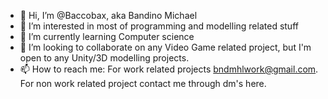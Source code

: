 - 👋 Hi, I’m @Baccobax, aka Bandino Michael
- 👀 I’m interested in most of programming and modelling related stuff
- 🌱 I’m currently learning Computer science
- 💞️ I’m looking to collaborate on any Video Game related project, but I'm open to any Unity/3D modelling projects.
- 📫 How to reach me: For work related projects bndmhlwork@gmail.com. For non work related project contact me through dm's here.

<!---
Baccobax/Baccobax is a ✨ special ✨ repository because its `README.md` (this file) appears on your GitHub profile.
You can click the Preview link to take a look at your changes.
--->
